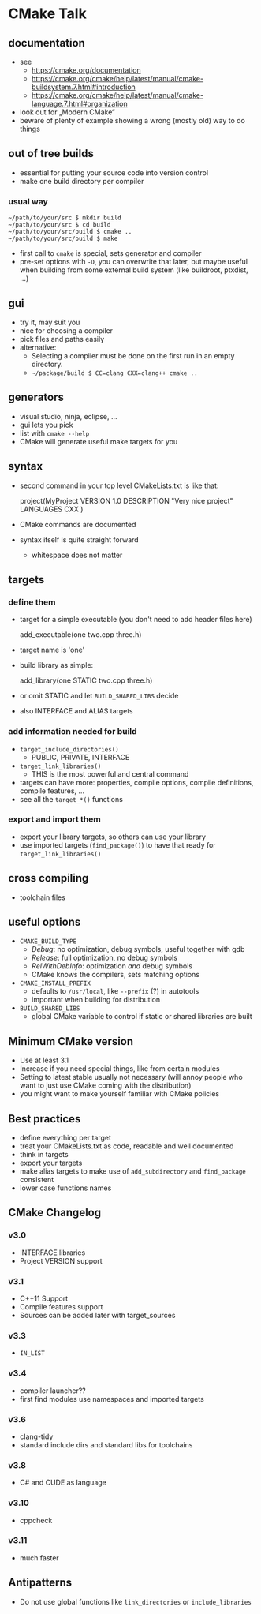 # CMake Talk

## documentation

* see 
  * https://cmake.org/documentation
  * https://cmake.org/cmake/help/latest/manual/cmake-buildsystem.7.html#introduction
  * https://cmake.org/cmake/help/latest/manual/cmake-language.7.html#organization
* look out for „Modern CMake“
* beware of plenty of example showing a wrong (mostly old) way to do things

## out of tree builds

* essential for putting your source code into version control
* make one build directory per compiler

### usual way

    ~/path/to/your/src $ mkdir build
    ~/path/to/your/src $ cd build
    ~/path/to/your/src/build $ cmake ..
    ~/path/to/your/src/build $ make

* first call to `cmake` is special, sets generator and compiler
* pre-set options with `-D`, you can overwrite that later, but maybe useful 
  when building from some external build system (like buildroot, ptxdist, …)

## gui

* try it, may suit you
* nice for choosing a compiler
* pick files and paths easily
* alternative: 
  * Selecting a compiler must be done on the first run in an empty directory.
  * `~/package/build $ CC=clang CXX=clang++ cmake ..`

## generators

* visual studio, ninja, eclipse, …
* gui lets you pick
* list with `cmake --help`
* CMake will generate useful make targets for you

## syntax

* second command in your top level CMakeLists.txt is like that:

    project(MyProject 
        VERSION 1.0
        DESCRIPTION "Very nice project"
        LANGUAGES CXX
    )

* CMake commands are documented
* syntax itself is quite straight forward
  * whitespace does not matter

## targets

### define them

* target for a simple executable (you don't need to add header files here)

    add_executable(one two.cpp three.h)

* target name is 'one'
* build library as simple:

    add_library(one STATIC two.cpp three.h)

* or omit STATIC and let `BUILD_SHARED_LIBS` decide
* also INTERFACE and ALIAS targets

### add information needed for build

* `target_include_directories()`
  * PUBLIC, PRIVATE, INTERFACE
* `target_link_libraries()`
  * THIS is the most powerful and central command
* targets can have more: properties, compile options, compile definitions,
  compile features, …
* see all the `target_*()` functions

### export and import them

* export your library targets, so others can use your library
* use imported targets (`find_package()`) to have that ready for `target_link_libraries()`

## cross compiling

* toolchain files

## useful options

* `CMAKE_BUILD_TYPE`
  * *Debug*: no optimization, debug symbols, useful together with gdb
  * *Release*: full optimization, no debug symbols
  * *RelWithDebInfo*: optimization _and_ debug symbols
  * CMake knows the compilers, sets matching options
* `CMAKE_INSTALL_PREFIX`
  * defaults to `/usr/local`, like `--prefix` (?) in autotools
  * important when building for distribution
* `BUILD_SHARED_LIBS`
  * global CMake variable to control if static or shared libraries are built

## Minimum CMake version

* Use at least 3.1
* Increase if you need special things, like from certain modules
* Setting to latest stable usually not necessary 
  (will annoy people who want to just use CMake coming with the distribution)
* you might want to make yourself familiar with CMake policies

## Best practices

* define everything per target
* treat your CMakeLists.txt as code, readable and well documented
* think in targets
* export your targets
* make alias targets to make use of `add_subdirectory` and `find_package` consistent
* lower case functions names

## CMake Changelog

### v3.0

* INTERFACE libraries
* Project VERSION support

### v3.1

* C++11 Support
* Compile features support
* Sources can be added later with target_sources

### v3.3

* `IN_LIST`

### v3.4

* compiler launcher??
* first find modules use namespaces and imported targets

### v3.6

* clang-tidy
* standard include dirs and standard libs for toolchains

### v3.8

* C# and CUDE as language

### v3.10

* cppcheck

### v3.11

* much faster

## Antipatterns

* Do not use global functions like `link_directories` or `include_libraries` 

